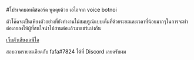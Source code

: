 #โปรเจคบอทดิสคอร์ด พูดคุยด้วย เอไอจาก voice botnoi

ตัวโค๊ดจะเป็นเพียงตัวอย่างที่ยังทำงานไม่สมบรูณ์แบบเต็มที่ด้วยระยะและเวลาที่น้อยมากๆในการจะทำต่อเลยลงให้ผู้ที่สนใจนำไปสานต่อแล้วมาแชร์แบ่งกัน


[เว็บตัวเสียงเอพีไอ](https://voice.botnoi.ai/)

สอบถามรายละเอียดกับ fafa#7824 ได้ที่ Discord เลยครับผม
